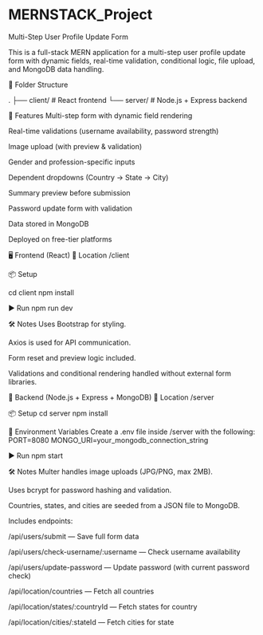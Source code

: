 # MERNSTACK_Project
Multi-Step User Profile Update Form

This is a full-stack MERN application for a multi-step user profile update form with dynamic fields, real-time validation, conditional logic, file upload, and MongoDB data handling.

📁 Folder Structure

.
├── client/     # React frontend
└── server/     # Node.js + Express backend

🚀 Features
Multi-step form with dynamic field rendering

Real-time validations (username availability, password strength)

Image upload (with preview & validation)

Gender and profession-specific inputs

Dependent dropdowns (Country → State → City)

Summary preview before submission

Password update form with validation

Data stored in MongoDB

Deployed on free-tier platforms


🖥️ Frontend (React)
📂 Location
/client

📦 Setup

cd client
npm install

▶️ Run
npm run dev 

🛠️ Notes
Uses Bootstrap for styling.

Axios is used for API communication.

Form reset and preview logic included.

Validations and conditional rendering handled without external form libraries.


🔧 Backend (Node.js + Express + MongoDB)
📂 Location
/server

📦 Setup
cd server
npm install

🔐 Environment Variables
Create a .env file inside /server with the following:
PORT=8080
MONGO_URI=your_mongodb_connection_string

▶️ Run
npm start

🛠️ Notes
Multer handles image uploads (JPG/PNG, max 2MB).

Uses bcrypt for password hashing and validation.

Countries, states, and cities are seeded from a JSON file to MongoDB.

Includes endpoints:

/api/users/submit — Save full form data

/api/users/check-username/:username — Check username availability

/api/users/update-password — Update password (with current password check)

/api/location/countries — Fetch all countries

/api/location/states/:countryId — Fetch states for country

/api/location/cities/:stateId — Fetch cities for state



